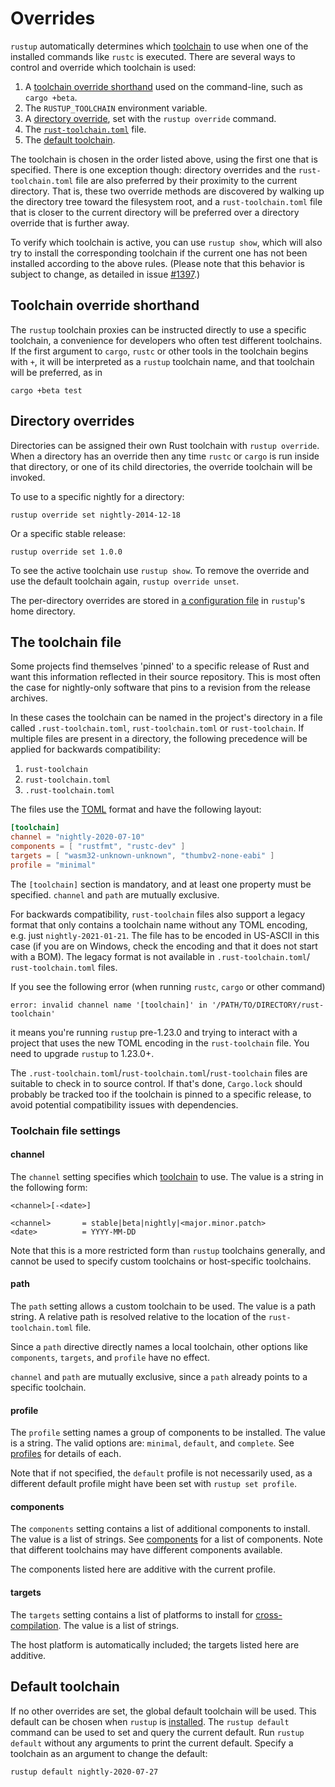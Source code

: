 # Overrides

`rustup` automatically determines which [toolchain] to use when one of the
installed commands like `rustc` is executed. There are several ways to control
and override which toolchain is used:

1. A [toolchain override shorthand] used on the command-line, such as `cargo
   +beta`.
2. The `RUSTUP_TOOLCHAIN` environment variable.
3. A [directory override], set with the `rustup override` command.
4. The [`rust-toolchain.toml`] file.
5. The [default toolchain].

The toolchain is chosen in the order listed above, using the first one that is
specified. There is one exception though: directory overrides and the
`rust-toolchain.toml` file are also preferred by their proximity to the current
directory. That is, these two override methods are discovered by walking up
the directory tree toward the filesystem root, and a `rust-toolchain.toml` file
that is closer to the current directory will be preferred over a directory
override that is further away.

To verify which toolchain is active, you can use `rustup show`, 
which will also try to install the corresponding
toolchain if the current one has not been installed according to the above rules.
(Please note that this behavior is subject to change, as detailed in issue [#1397].)

[toolchain]: concepts/toolchains.md
[toolchain override shorthand]: #toolchain-override-shorthand
[directory override]: #directory-overrides
[`rust-toolchain.toml`]: #the-toolchain-file
[default toolchain]: #default-toolchain

## Toolchain override shorthand

The `rustup` toolchain proxies can be instructed directly to use a specific
toolchain, a convenience for developers who often test different toolchains.
If the first argument to `cargo`, `rustc` or other tools in the toolchain
begins with `+`, it will be interpreted as a `rustup` toolchain name, and that
toolchain will be preferred, as in

```console
cargo +beta test
```

## Directory overrides

Directories can be assigned their own Rust toolchain with `rustup override`.
When a directory has an override then any time `rustc` or `cargo` is run
inside that directory, or one of its child directories, the override toolchain
will be invoked.

To use to a specific nightly for a directory:

```console
rustup override set nightly-2014-12-18
```

Or a specific stable release:

```console
rustup override set 1.0.0
```

To see the active toolchain use `rustup show`. To remove the override and use
the default toolchain again, `rustup override unset`.

The per-directory overrides are stored in [a configuration file] in `rustup`'s
home directory.

[a configuration file]: configuration.md

## The toolchain file

Some projects find themselves 'pinned' to a specific release of Rust and want
this information reflected in their source repository. This is most often the
case for nightly-only software that pins to a revision from the release
archives.

In these cases the toolchain can be named in the project's directory in a file
called `.rust-toolchain.toml`, `rust-toolchain.toml` or `rust-toolchain`.  If
multiple files are present in a directory, the following precedence will be
applied for backwards compatibility:

1. `rust-toolchain`
2. `rust-toolchain.toml`
3. `.rust-toolchain.toml`

The files use the [TOML] format and have the following layout:

[TOML]: https://toml.io/

``` toml
[toolchain]
channel = "nightly-2020-07-10"
components = [ "rustfmt", "rustc-dev" ]
targets = [ "wasm32-unknown-unknown", "thumbv2-none-eabi" ]
profile = "minimal"
```

The `[toolchain]` section is mandatory, and at least one property must be
specified. `channel` and `path` are mutually exclusive.

For backwards compatibility, `rust-toolchain` files also support a legacy
format that only contains a toolchain name without any TOML encoding, e.g.
just `nightly-2021-01-21`. The file has to be encoded in US-ASCII in this case
(if you are on Windows, check the encoding and that it does not start with a
BOM). The legacy format is not available in `.rust-toolchain.toml`/
`rust-toolchain.toml` files.

If you see the following error (when running `rustc`, `cargo` or other command)

```
error: invalid channel name '[toolchain]' in '/PATH/TO/DIRECTORY/rust-toolchain'
```

it means you're running `rustup` pre-1.23.0 and trying to interact with a project
that uses the new TOML encoding in the `rust-toolchain` file. You need to upgrade
`rustup` to 1.23.0+.

The `.rust-toolchain.toml`/`rust-toolchain.toml`/`rust-toolchain` files are
suitable to check in to source control. If that's done, `Cargo.lock` should
probably be tracked too if the toolchain is pinned to a specific release, to
avoid potential compatibility issues with dependencies.

### Toolchain file settings

#### channel

The `channel` setting specifies which [toolchain] to use. The value is a
string in the following form:

```
<channel>[-<date>]

<channel>       = stable|beta|nightly|<major.minor.patch>
<date>          = YYYY-MM-DD
```

Note that this is a more restricted form than `rustup` toolchains
generally, and cannot be used to specify custom toolchains or
host-specific toolchains.

[toolchain]: concepts/toolchains.md

#### path

The `path` setting allows a custom toolchain to be used. The value is a
path string. A relative path is resolved relative to the location of the
`rust-toolchain.toml` file.

Since a `path` directive directly names a local toolchain, other options
like `components`, `targets`, and `profile` have no effect.

`channel` and `path` are mutually exclusive, since a `path` already
points to a specific toolchain.

#### profile

The `profile` setting names a group of components to be installed. The
value is a string. The valid options are: `minimal`, `default`, and
`complete`. See [profiles] for details of each.

Note that if not specified, the `default` profile is not necessarily
used, as a different default profile might have been set with `rustup
set profile`.

[profiles]: concepts/profiles.md

#### components

The `components` setting contains a list of additional components to
install. The value is a list of strings. See [components] for a list of
components. Note that different toolchains may have different components
available.

The components listed here are additive with the current profile.

[components]: concepts/components.md

#### targets

The `targets` setting contains a list of platforms to install for
[cross-compilation]. The value is a list of strings.

The host platform is automatically included; the targets listed here are
additive.

[cross-compilation]: https://rust-lang.github.io/rustup/cross-compilation.html

## Default toolchain

If no other overrides are set, the global default toolchain will be used. This
default can be chosen when `rustup` is [installed]. The `rustup default`
command can be used to set and query the current default. Run `rustup default`
without any arguments to print the current default. Specify a toolchain as an
argument to change the default:

```console
rustup default nightly-2020-07-27
```

[installed]: installation/index.md
[#1397]: https://github.com/rust-lang/rustup/issues/1397
